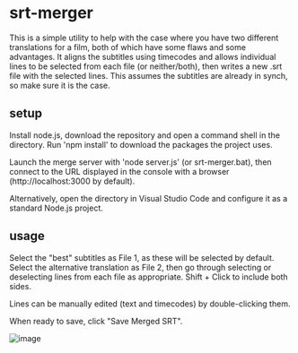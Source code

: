 # srt-merger
This is a simple utility to help with the case where you have two different translations for a film, both of which have some flaws and some advantages. It aligns the subtitles using timecodes and allows individual lines to be selected from each file (or neither/both), then writes a new .srt file with the selected lines. This assumes the subtitles are already in synch, so make sure it is the case.

## setup
Install node.js, download the repository and open a command shell in the directory. Run 'npm install' to download the packages the project uses.

Launch the merge server with 'node server.js' (or srt-merger.bat), then connect to the URL displayed in the console with a browser (http://localhost:3000 by default).

Alternatively, open the directory in Visual Studio Code and configure it as a standard Node.js project.

## usage
Select the "best" subtitles as File 1, as these will be selected by default. Select the alternative translation as File 2, then go through selecting or deselecting lines from each file as appropriate. Shift + Click to include both sides.

Lines can be manually edited (text and timecodes) by double-clicking them.

When ready to save, click "Save Merged SRT".

![image](https://github.com/machinewrapped/srt-merger/assets/10140676/fd2e5fac-48de-40da-9683-9a5a587d9d9e)

